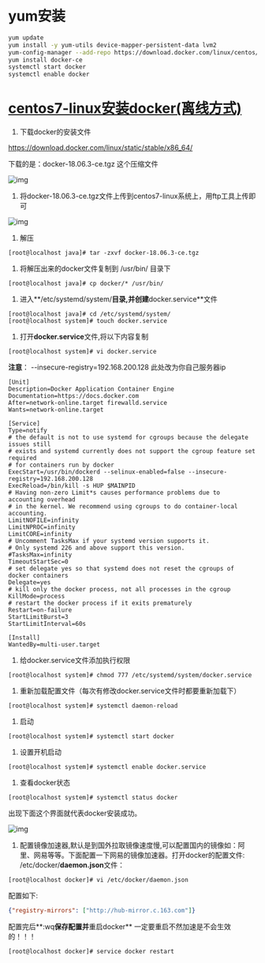 # yum安装

```bash
yum update
yum install -y yum-utils device-mapper-persistent-data lvm2
yum-config-manager --add-repo https://download.docker.com/linux/centos/docker-ce.repo
yum install docker-ce
systemctl start docker
systemctl enable docker
```



# [centos7-linux安装docker(离线方式)](https://www.cnblogs.com/helf/p/12889955.html)

1. 下载docker的安装文件

https://download.docker.com/linux/static/stable/x86_64/

下载的是：docker-18.06.3-ce.tgz 这个压缩文件

![img](https://img2020.cnblogs.com/blog/1419795/202005/1419795-20200514170642044-109054151.png)

1. 将docker-18.06.3-ce.tgz文件上传到centos7-linux系统上，用ftp工具上传即可

![img](https://img2020.cnblogs.com/blog/1419795/202005/1419795-20200514170715454-2121213609.png)

1. 解压

```shell
[root@localhost java]# tar -zxvf docker-18.06.3-ce.tgz
```

1. 将解压出来的docker文件复制到 /usr/bin/ 目录下

```shell
[root@localhost java]# cp docker/* /usr/bin/
```

1. 进入**/etc/systemd/system/**目录,并创建**docker.service**文件

```shell
[root@localhost java]# cd /etc/systemd/system/
[root@localhost system]# touch docker.service
```

1. 打开**docker.service**文件,将以下内容复制

```shell
[root@localhost system]# vi docker.service
```

**注意**： --insecure-registry=192.168.200.128 此处改为你自己服务器ip

```shell
[Unit]
Description=Docker Application Container Engine
Documentation=https://docs.docker.com
After=network-online.target firewalld.service
Wants=network-online.target

[Service]
Type=notify
# the default is not to use systemd for cgroups because the delegate issues still
# exists and systemd currently does not support the cgroup feature set required
# for containers run by docker
ExecStart=/usr/bin/dockerd --selinux-enabled=false --insecure-registry=192.168.200.128
ExecReload=/bin/kill -s HUP $MAINPID
# Having non-zero Limit*s causes performance problems due to accounting overhead
# in the kernel. We recommend using cgroups to do container-local accounting.
LimitNOFILE=infinity
LimitNPROC=infinity
LimitCORE=infinity
# Uncomment TasksMax if your systemd version supports it.
# Only systemd 226 and above support this version.
#TasksMax=infinity
TimeoutStartSec=0
# set delegate yes so that systemd does not reset the cgroups of docker containers
Delegate=yes
# kill only the docker process, not all processes in the cgroup
KillMode=process
# restart the docker process if it exits prematurely
Restart=on-failure
StartLimitBurst=3
StartLimitInterval=60s

[Install]
WantedBy=multi-user.target
```

1. 给docker.service文件添加执行权限

```shell
[root@localhost system]# chmod 777 /etc/systemd/system/docker.service 
```

1. 重新加载配置文件（每次有修改docker.service文件时都要重新加载下）

```shell
[root@localhost system]# systemctl daemon-reload 
```

1. 启动

```shell
[root@localhost system]# systemctl start docker
```

1. 设置开机启动

```
[root@localhost system]# systemctl enable docker.service
```

1. 查看docker状态

```shell
[root@localhost system]# systemctl status docker
```

出现下面这个界面就代表docker安装成功。

![img](https://img2020.cnblogs.com/blog/1419795/202005/1419795-20200514170744352-1186245935.png)

1. 配置镜像加速器,默认是到国外拉取镜像速度慢,可以配置国内的镜像如：阿里、网易等等。下面配置一下网易的镜像加速器。打开docker的配置文件: /etc/docker/**daemon.json**文件：

```shell
[root@localhost docker]# vi /etc/docker/daemon.json
```

配置如下:

```json
{"registry-mirrors": ["http://hub-mirror.c.163.com"]}
```

配置完后**:wq**保存配置并**重启docker** 一定要重启不然加速是不会生效的！！！

```shell
[root@localhost docker]# service docker restart
```
